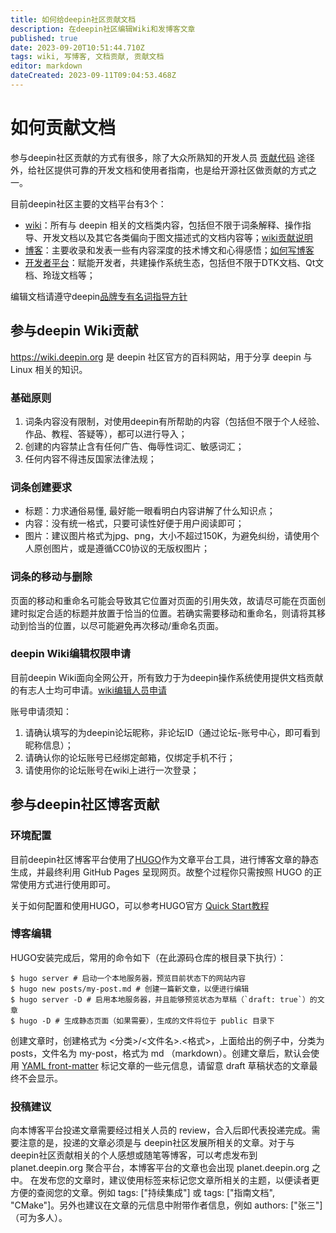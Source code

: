 ```yaml
---
title: 如何给deepin社区贡献文档
description: 在deepin社区编辑Wiki和发博客文章
published: true
date: 2023-09-20T10:51:44.710Z
tags: wiki, 写博客, 文档贡献, 贡献文档
editor: markdown
dateCreated: 2023-09-11T09:04:53.468Z
---
```


# 如何贡献文档
参与deepin社区贡献的方式有很多，除了大众所熟知的开发人员 [贡献代码](https://wiki.deepin.org/zh/05_HOW-TO/06_%E5%8F%82%E4%B8%8Edeepin%E8%B4%A1%E7%8C%AE%E7%9B%B8%E5%85%B3/%E5%A6%82%E4%BD%95%E8%B4%A1%E7%8C%AE%E4%BB%A3%E7%A0%81) 途径外，给社区提供可靠的开发文档和使用者指南，也是给开源社区做贡献的方式之一。

目前deepin社区主要的文档平台有3个：
- [wiki](https://wiki.deepin.org/)：所有与 deepin 相关的文档类内容，包括但不限于词条解释、操作指导、开发文档以及其它各类偏向于图文描述式的文档内容等；[wiki贡献说明](https://wiki.deepin.org/zh/00_wiki/02_wiki%E7%BC%96%E8%BE%91%E8%A7%84%E5%88%99%E8%AF%B4%E6%98%8E)
- [博客](https://blog.deepin.org/)：主要收录和发表一些有内容深度的技术博文和心得感悟；[如何写博客](https://blog.deepin.org/about/)
- [开发者平台](https://docs.deepin.org/)：赋能开发者，共建操作系统生态，包括但不限于DTK文档、Qt文档、玲珑文档等；

编辑文档请遵守deepin[品牌专有名词指导方针](/zh/03_技术规范/01_文档规范/品牌专有名词指导方针)

## 参与deepin Wiki贡献
https://wiki.deepin.org 是 deepin 社区官方的百科网站，用于分享 deepin 与 Linux 相关的知识。

### 基础原则
1. 词条内容没有限制，对使用deepin有所帮助的内容（包括但不限于个人经验、作品、教程、答疑等），都可以进行导入；
2. 创建的内容禁止含有任何广告、侮辱性词汇、敏感词汇；
3. 任何内容不得违反国家法律法规；

### 词条创建要求
- 标题：力求通俗易懂, 最好能一眼看明白内容讲解了什么知识点；
- 内容：没有统一格式，只要可读性好便于用户阅读即可；
- 图片：建议图片格式为jpg、png，大小不超过150K，为避免纠纷，请使用个人原创图片，或是遵循CC0协议的无版权图片；

### 词条的移动与删除
页面的移动和重命名可能会导致其它位置对页面的引用失效，故请尽可能在页面创建时拟定合适的标题并放置于恰当的位置。若确实需要移动和重命名，则请将其移动到恰当的位置，以尽可能避免再次移动/重命名页面。

### deepin Wiki编辑权限申请
目前deepin Wiki面向全网公开，所有致力于为deepin操作系统使用提供文档贡献的有志人士均可申请。[wiki编辑人员申请](https://wiki.deepin.org/zh/00_wiki/01_wiki%E7%BC%96%E8%BE%91%E4%BA%BA%E5%91%98%E7%94%B3%E8%AF%B7)

账号申请须知：
1. 请确认填写的为deepin论坛昵称，非论坛ID（通过论坛-账号中心，即可看到昵称信息）；
2. 请确认你的论坛账号已经绑定邮箱，仅绑定手机不行；
3. 请使用你的论坛账号在wiki上进行一次登录；

## 参与deepin社区博客贡献
### 环境配置
目前deepin社区博客平台使用了[HUGO](https://gohugo.io/)作为文章平台工具，进行博客文章的静态生成，并最终利用 GitHub Pages 呈现网页。故整个过程你只需按照 HUGO 的正常使用方式进行使用即可。

关于如何配置和使用HUGO，可以参考HUGO官方 [Quick Start教程](https://gohugo.io/getting-started/quick-start/)

### 博客编辑
HUGO安装完成后，常用的命令如下（在此源码仓库的根目录下执行）：

```
$ hugo server # 启动一个本地服务器，预览目前状态下的网站内容
$ hugo new posts/my-post.md # 创建一篇新文章，以便进行编辑
$ hugo server -D # 启用本地服务器，并且能够预览状态为草稿（`draft: true`）的文章
$ hugo -D # 生成静态页面（如果需要），生成的文件将位于 public 目录下
```

创建文章时，创建格式为 <分类>/<文件名>.<格式>，上面给出的例子中，分类为 posts，文件名为 my-post，格式为 md （markdown）。创建文章后，默认会使用 [YAML front-matter](https://gohugo.io/content-management/front-matter/) 标记文章的一些元信息，请留意 draft 草稿状态的文章最终不会显示。

### 投稿建议
向本博客平台投递文章需要经过相关人员的 review，合入后即代表投递完成。需要注意的是，投递的文章必须是与 deepin社区发展所相关的文章。对于与 deepin社区贡献相关的个人感想或随笔等博客，可以考虑发布到 planet.deepin.org 聚合平台，本博客平台的文章也会出现 planet.deepin.org 之中。
在发布您的文章时，建议使用标签来标记您文章所相关的主题，以便读者更方便的查阅您的文章。例如 tags: ["持续集成"] 或 tags: ["指南文档", "CMake"]。另外也建议在文章的元信息中附带作者信息，例如 authors: ["张三"]（可为多人）。
